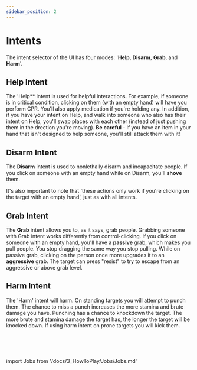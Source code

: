 ```yaml
---
sidebar_position: 2
---
```


# Intents
The intent selector of the UI has four modes: '**Help**, **Disarm**, **Grab**, and **Harm**'.

##  Help Intent
The 'Help** intent is used for helpful interactions. For example, if someone is in critical condition, clicking on them (with an empty hand) will have you perform CPR. You'll also apply medication if you're holding any. In addition, if you have your intent on Help, and walk into someone who also has their intent on Help, you'll swap places with each other (instead of just pushing them in the drection you're moving). **Be careful** - if you have an item in your hand that isn't designed to help someone, you'll still attack them with it!

##  Disarm Intent
The **Disarm** intent is used to nonlethally disarm and incapacitate people. If you click on someone with an empty hand while on Disarm, you'll **shove** them.

It's also important to note that 'these actions only work if you're clicking on the target with an empty hand', just as with all intents.

##  Grab Intent
The **Grab** intent allows you to, as it says, grab people. Grabbing someone with Grab intent works differently from control-clicking. If you click on someone with an empty hand, you'll have a **passive** grab, which makes you pull people. You stop dragging the same way you stop pulling. While on passive grab, clicking on the person once more upgrades it to an **aggressive** grab. The target can press "resist" to try to escape from an aggressive or above grab level.

##  Harm Intent
The 'Harm' intent will harm. On standing targets you will attempt to punch them. The chance to miss a punch increases the more stamina and brute damage you have. Punching has a chance to knockdown the target. The more brute and stamina damage the target has, the longer the target will be knocked down. If using harm intent on prone targets you will kick them.

  <br/>
<br/>
<br/>

import Jobs from '/docs/3_HowToPlay/Jobs/Jobs.md'

<Jobs />


